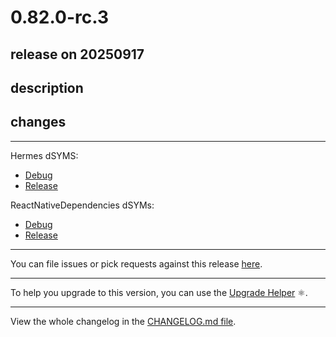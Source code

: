 # 0.82.0-rc.3

## release on 20250917
## description
## changes
*** ** * ** ***

Hermes dSYMS:

* <a href="https://repo1.maven.org/maven2/com/facebook/react/react-native-artifacts/0.82.0-rc.3/react-native-artifacts-0.82.0-rc.3-hermes-framework-dSYM-debug.tar.gz" rel="nofollow">Debug</a>
* <a href="https://repo1.maven.org/maven2/com/facebook/react/react-native-artifacts/0.82.0-rc.3/react-native-artifacts-0.82.0-rc.3-hermes-framework-dSYM-release.tar.gz" rel="nofollow">Release</a>

ReactNativeDependencies dSYMs:

* <a href="https://repo1.maven.org/maven2/com/facebook/react/react-native-artifacts/0.82.0-rc.3/react-native-artifacts-0.82.0-rc.3-reactnative-dependencies-dSYM-debug.tar.gz" rel="nofollow">Debug</a>
* <a href="https://repo1.maven.org/maven2/com/facebook/react/react-native-artifacts/0.82.0-rc.3/react-native-artifacts-0.82.0-rc.3-reactnative-dependencies-dSYM-release.tar.gz" rel="nofollow">Release</a>

*** ** * ** ***

You can file issues or pick requests against this release <a href="https://github.com/reactwg/react-native-releases/issues/new/choose">here</a>.

*** ** * ** ***

To help you upgrade to this version, you can use the <a href="https://react-native-community.github.io/upgrade-helper/" rel="nofollow">Upgrade Helper</a> ⚛️.

*** ** * ** ***

View the whole changelog in the <a href="https://github.com/facebook/react-native/blob/main/CHANGELOG.md">CHANGELOG.md file</a>.

